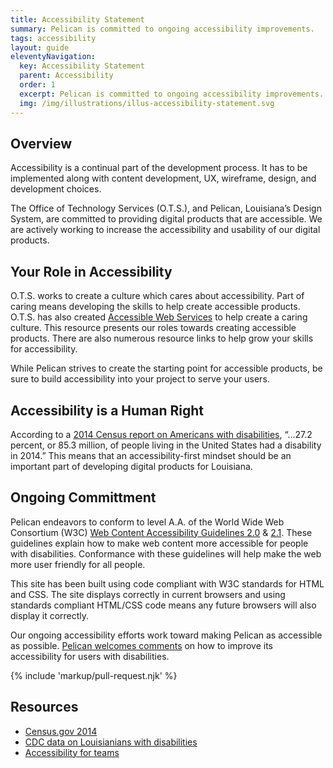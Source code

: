 ```yaml
---
title: Accessibility Statement
summary: Pelican is committed to ongoing accessibility improvements.
tags: accessibility
layout: guide
eleventyNavigation:
  key: Accessibility Statement
  parent: Accessibility
  order: 1
  excerpt: Pelican is committed to ongoing accessibility improvements.
  img: /img/illustrations/illus-accessibility-statement.svg
---
```


## Overview

Accessibility is a continual part of the development process. It has to be implemented along with content development, UX, wireframe, design, and development choices. 

The Office of Technology Services (O.T.S.), and Pelican, Louisiana’s Design System, are committed to providing digital products that are accessible. We are actively working to increase the accessibility and usability of our digital products.

## Your Role in Accessibility

O.T.S. works to create a culture which cares about accessibility. Part of caring means developing the skills to help create accessible products. O.T.S. has also created <a href="https://accessibility.ots.la.gov" target="_blank">Accessible Web Services</a> to help create a caring culture. This resource presents our roles towards creating accessible products. There are also numerous resource links to help grow your skills for accessibility.

While Pelican strives to create the starting point for accessible products, be sure to build accessibility into your project to serve your users.

## Accessibility is a Human Right

According to a <a href="https://www.census.gov/content/dam/Census/library/publications/2018/demo/p70-152.pdf" target="_blank">2014 Census report on Americans with disabilities</a>, “...27.2 percent, or 85.3 million, of people living in the United States had a disability in 2014.” This means that an accessibility-first mindset should be an important part of developing digital products for Louisiana.

## Ongoing Committment

Pelican endeavors to conform to level A.A. of the World Wide Web Consortium (W3C) <a href="http://www.w3.org/TR/WCAG20/" target="_blank">Web Content Accessibility Guidelines 2.0</a> & <a href="https://www.w3.org/TR/WCAG21/" target="_blank">2.1</a>. These guidelines explain how to make web content more accessible for people with disabilities. Conformance with these guidelines will help make the web more user friendly for all people.

This site has been built using code compliant with W3C standards for HTML and CSS. The site displays correctly in current browsers and using standards compliant HTML/CSS code means any future browsers will also display it correctly.

Our ongoing accessibility efforts work toward making Pelican as accessible as possible. [Pelican welcomes comments](/feedback) on how to improve its accessibility for users with disabilities.

{% include 'markup/pull-request.njk' %}

## Resources

- <a href="https://www.census.gov/content/dam/Census/library/publications/2018/demo/p70-152.pdf" target="_blank">Census.gov 2014 </a>
- <a href="https://www.cdc.gov/ncbddd/disabilityandhealth/impacts/louisiana.html" target="_blank">CDC data on Louisianians with disabilities </a>
- <a href="https://accessibility.digital.gov/" target="_blank">Accessibility for teams </a>


